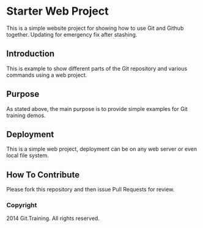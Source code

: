 # Starter Web Project

This is a simple website project for showing how to use Git and
Github together. Updating for emergency fix after stashing.

## Introduction

This is example to show different parts of the Git
repository and various commands using a web project.

## Purpose

As stated above, the main purpose is to provide simple
examples for Git training demos.

## Deployment

This is a simple web project, deployment can be on any web
server or even local file system.

## How To Contribute

Please fork this repository and then issue Pull Requests for
review.

### Copyright

2014 Git.Training. All rights reserved.


